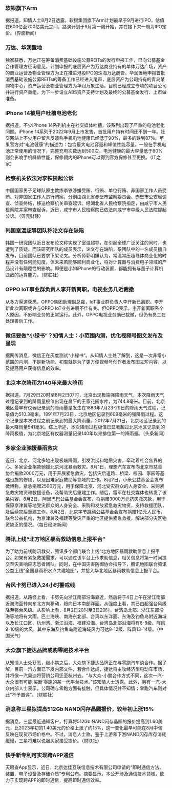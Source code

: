 ### 软银旗下Arm
据报道，知情人士8月2日透露，软银集团旗下Arm计划最早于9月进行IPO，估值在600亿至700亿美元之间。路演计划于9月第一周开始，并在接下来一周为IPO定价。（界面新闻）
### 万达、华润置地
独家获悉，万达正在筹备消费基础设施公募REITs的发行申报工作，已向公募基金合作管理方征询意见。计划申报的底层资产为万达商业持有的单体万达广场，资产的商业运营及物业管理方为正在推进港股IPO的珠海万达商管。华润置地申报首批消费基础设施公募REITs的筹备工作已经进入尾声，底层资产为公司持有的青岛某购物中心，资产运营及物业管理方为华润万象生活。目前已经成立专项的项目公司并进行资产重组，为下一步设立ABS资产支持计划及最终的公募基金发行、上市做准备。
### iPhone 14被用户吐槽电池老化
据报道，不少iPhone 14系列机主在社交媒体吐槽，该系列出现了严重的电池老化问题。iPhone 14系列于2022年9月上市发售，首批用户持有时间还不到一年。社交网站上不少用户留言反馈称手机电池健康已经低于90%，最多的跌到87%。苹果官方对“电池健康”的描述为：包含最大电池容量和峰值性能容量。一般在手机电池正常使用的情况下，完整充电次数达到500次，电池健康的最大容量低于80%则会影响手机峰值性能，保修期内的iPhone可以得到官方保修甚至更换。（IT之家）
### 检察机关依法对李铁提起公诉
中国国家男子足球队原主教练李铁涉嫌受贿、行贿、单位行贿、非国家工作人员受贿、对非国家工作人员行贿案，分别由湖北省赤壁市监察委员会、赤壁市公安局调查、侦查终结，移送检察机关审查起诉。经湖北省人民检察院指定，由咸宁市人民检察院并案审查起诉。近日，咸宁市人民检察院已依法向咸宁市中级人民法院提起公诉。（贝壳财经）
### 韩国室温超导团队称论文存在缺陷
韩国一研究团队近日发布论文称实现了室温超导，在引起全球广泛关注的同时，也遭到了质疑。而该研究团队的成员表示，论文存在缺陷，系团队中的一名成员擅自发布，目前团队已要求下架论文。分析师郭明錤认为，常温常压超导体商业化的时程并没有任何能见度，但未来若能够顺利商业化，将对计算器与消费电子领域的产品设计有颠覆性的影响。即便是小如iPhone的行动装置，都能拥有与量子计算机匹敌的运算能力。（财联社）
### OPPO IoT事业群负责人李开新离职，电视业务几近裁撤
从多方渠道获悉，OPPO集团助理副总裁，IoT事业群负责人李开新已离职。李开新此次离职或许与OPPO IoT业务进展不佳有关。但OPPO表示，李开新离职系个人原因，不影响业务的正常运行。此外，OPPO电视业务确已裁撤，但仍有员工在处理善后工作。
### 微信要做“小绿书”？知情人士：小范围内测，优化视频号图文发布及呈现
据网传消息，微信正在灰度测试“小绿书”。从知情人士处了解到，这是一次非常小范围的内测，不是新功能，初衷就是为了更方便视频号创作者发布图文短内容，以及提高用户获得信息的效率。
### 北京本次降雨为140年来最大降雨
据报道，7月29日20时至8月2日07时，北京出现极端强降雨天气，本次降雨天气过程记录到的降雨量极值出现在昌平的王家花园水库，为744.8毫米。目前，北京地区最早有仪器记录到的降雨量是发生在1883年7月23-29日的降雨天气过程，记录值为510.3毫米。1891年7月23日，北京地区记录到609毫米的强降雨过程。这个记录是本次过程之前记录到的最大降雨量。2012年7月21日，北京地区记录到的最大降雨量541毫米。综上所述，本次降雨过程极值已显著超过北京地区记录到的降雨极值，为北京地区有仪器测量记录140年以来排位第一的降雨量。（头条新闻）
### 多家企业驰援暴雨救灾
近日，北京、河北多地出现极端降雨，引发洪涝和地质灾害，牵动着社会各界的心。多家企业捐款驰援北京河北暴雨救灾。8月1日，理想汽车宣布向北京市慈善协会捐款2000万元，用于开展紧急救灾，包括灾后道路、桥梁、校园、家园等基础设施的修缮，以及困难家庭救助等领域的工作。8月2日，小米公益基金会发布微博称，紧急捐赠2500万元，用于保障北京、河北受灾群众的人身安全、采购紧急救灾物资和救援设备，及帮助灾后重建工作。随后，雷军在社交媒体也转发了该条内容。8月2日，阿里巴巴公益基金会宣布，将捐赠3000万元抗灾救灾款，用于保障京津冀等地受灾群众的人身安全、采购和发放紧急救灾物资，支持救援团队，及后续灾后重建工作。8月2日，北京字节跳动公益基金会宣布捐赠1亿元人民币，联合公益机构，为京津冀及福建等受灾严重的地区提供紧急救援，解决部分灾区物资缺乏的情况。（每日经济新闻）
### 腾讯上线“北方地区暴雨救助信息上报平台”
为了助力前线防汛救灾，腾讯多个部门联合上线“北方地区暴雨救助信息上报平台。如果有紧急救援需求，可以通过该平台上传求助信息，相关信息将第一时间提交至灾害响应志愿者团队。同时，在中国灾害防御协会指导下，腾讯地图联合腾讯公益上线“全国暴雨积水点共建地图”，并接入华北地区暴雨救助信息上报平台。
### 台风卡努已进入24小时警戒线
据报道，从路径上看，卡努先向浙江南部沿海靠近，然后将于4日上午在浙江南部近海海面转向东北方向移动，趋向日本南部洋面。从强度上看，其已由超强台风级降至强台风级。从影响上看，8月2日20时至3日20时，台湾岛北部、浙江东部沿海等地将有大雨。巴士海峡、南海东北部、台湾以东洋面、东海及钓鱼岛附近海域以及长江口区、杭州湾、浙江沿海、福建沿海、台湾岛北部沿海将有6-8级、阵风9-10级的大风，其中东海及钓鱼岛附近海域风力可达9-12级、阵风13-14级。（中国天气）
### 大众旗下捷达品牌或购零跑技术平台
从知情人士处获悉，继小鹏之后，大众旗下捷达品牌正在与零跑汽车谈合作。据了解，目前一汽方面已下发内部文件，若合作达成，捷达将主攻经济型电动车市场，并将像一汽奥迪将营销公司迁至杭州去。“与大众-小鹏合作方式不同，这次一汽-大众很有可能‘买断’零跑的某一代平台技术。”该知情人士透露。此外，另有一汽-大众内部人士表示，公司确与零跑方面有接触，但具体情况并不知情；零跑汽车则对此“不予置评”。（财联社）
### 消息称三星拟提高512Gb NAND闪存晶圆报价，较年初上涨15%
据消息，三星最近通知客户，打算将512Gb NAND闪存晶圆的报价提高到1.60美元，比2023年初的1.40美元的价格上涨了约15%，这一变化最早可能在8月中旬反映在现货市场价格中。不过，消息人士称，鉴于上游和下游NAND闪存库存消耗缓慢，三星将难以说服买家接受提价。（财联社）
### 快手新专利可实现跨APP通信
天眼查App显示，近日，北京达佳互联信息技术有限公司申请的“即时通信方法、装置、电子设备及存储介质”专利公布。摘要显示，本公开涉及通信技术领域，致力于实现跨APP的即时通信，提高即时通信效率。
